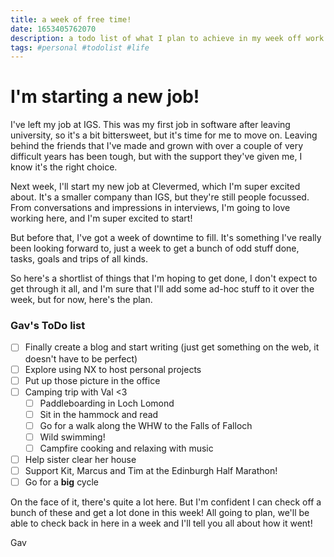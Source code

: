 ```yaml
---
title: a week of free time!
date: 1653405762070
description: a todo list of what I plan to achieve in my week off work
tags: #personal #todolist #life
---
```


# I'm starting a new job!

I've left my job at IGS. This was my first job in software after leaving university, so it's a bit bittersweet, but it's time for me to move on. Leaving behind the friends that I've made and grown with over a couple of very difficult years has been tough, but with the support they've given me, I know it's the right choice.

Next week, I'll start my new job at Clevermed, which I'm super excited about. It's a smaller company than IGS, but they're still people focussed. From conversations and impressions in interviews, I'm going to love working here, and I'm super excited to start!

But before that, I've got a week of downtime to fill. It's something I've really been looking forward to, just a week to get a bunch of odd stuff done, tasks, goals and trips of all kinds.

So here's a shortlist of things that I'm hoping to get done, I don't expect to get through it all, and I'm sure that I'll add some ad-hoc stuff to it over the week, but for now, here's the plan.

### Gav's ToDo list

- [ ] Finally create a blog and start writing (just get something on the web, it doesn't have to be perfect)
- [ ] Explore using NX to host personal projects
- [ ] Put up those picture in the office
- [ ] Camping trip with Val <3
  - [ ] Paddleboarding in Loch Lomond
  - [ ] Sit in the hammock and read
  - [ ] Go for a walk along the WHW to the Falls of Falloch
  - [ ] Wild swimming!
  - [ ] Campfire cooking and relaxing with music
- [ ] Help sister clear her house
- [ ] Support Kit, Marcus and Tim at the Edinburgh Half Marathon!
- [ ] Go for a **big** cycle

On the face of it, there's quite a lot here. But I'm confident I can check off a bunch of these and get a lot done in this week! All going to plan, we'll be able to check back in here in a week and I'll tell you all about how it went!

Gav
